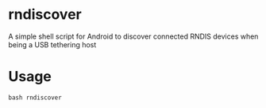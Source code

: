 # rndiscover
A  simple shell script for Android to discover connected RNDIS devices when being a USB tethering host

# Usage
`bash rndiscover`
